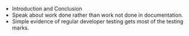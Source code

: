 - Introduction and Conclusion
- Speak about work done rather than work not done in documentation.
- Simple evidence of regular developer testing gets most of the testing marks.